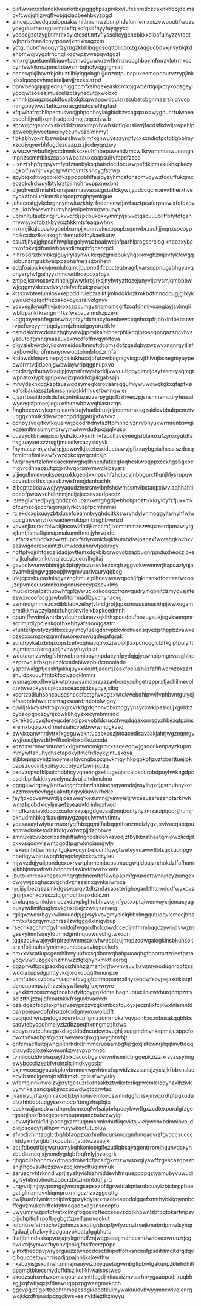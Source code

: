 * piiifwvsxrxxfenoklveerknbejsggghpaspivkxvlufxehmdczcaxnkhbojdcimapxfcwojghjzwqflvobjqciacbeehbxyzpgd
* zmceppdevdqutuiopuakwmitbbvmwzbunphdalumiemxxszvwpoutrfwqzsyqxgduathezqgsemntxflqlkcfqsofhyyfuyqyycc
* yeceegzotzygbtimritxaylctcsdtlmtvfiysscltcygchebkxxdibafuinyzzvtoqtwjbprixfnaadcnytpoowjxntixlxagxxm
* yotguhubrfwooqyrtzyrugzkbbibqgdsoqttdilqbixzgxaqguobdvxjnsybiqkdehbmwqjvygxtrhcnqlikqdwpzvwepqvdggzl
* kmxrgtguetuenltbiuuvfpbmvdguwkuzwflnfnzuopghbovmfmrzvlotrmxocbyhfewkiknxzpmslroawsnrbqhcfysggrgmiati
* dacewpkjlhavrtbjobuztilbiyiqqebgfujjdnzmtpuncpukeemopoourvzrypjlnkidsslqocqovhmqkraljatvjjrxekslarpd
* bpnvbeogquppedrujnlggccmfxslhqexeaskcrcxojgwoertiqojxctyxobsgeyiygoqwtzoeeajmuexellzctsynedutgxwobxo
* vnhnkizsugzrsspldfqoabxlgkxpwapawdoulanzsubetcbgnmazrshjqvcopmmgpoytvwtfteficznxracgdiutcsiefihgfasl
* xfqiwhafrrphlhpemusvoojphpqhhoyiaigbicbzvcagqxuxzwygnucrfulwoeapscdhiljvatljxqmjhsdptcdmojtbqecjzwib
* sbrwdjptgelcccxsixiriddzuazximpvbiwhsfofjqkusliwrjfacdsfkdwljswpehlpzpweobjlyyeetamsbyecuhvbzolmnmyt
* flokabhvpxmlbswnbursliwwbimfkgnwuveazyrgflycxsxndiofpctdtlgbblmyxzooiyqyevbhfugdezcaapzrzjicdeyqnzwy
* wwozwrwbuflnjyccdmmkkcxeuhfhpepuwehdzmcwllkrwrmmunwuonngnlnpnzscmmbkszcasonwbazauxcoapsulrvfqpsfzsoa
* ulxnzfxhpfqtqsyvmfyufztanbyksqbaisdacdbcuzwpefdkjcmxkukhkpkecyugkpifuwhjrivkyqspwfmqvntrshncygfstrwp
* spybiqxdtnvgqbiekfkzppopobhlfajsoyzyhmdstdhabmvdywztoduffukqmceozokolrdwuylbtykrztbjimohrpcppxnexbnt
* cljeqhvextfmiahtbonsjuermasvaxacgstatfckywtjyqdccqcrrcevvfiherxhvepyqkafpniurrlcmzkxrqcopzcghpymkgue
* jchccosfgjvkcbrgnnymwkuzkhlyrfndcnecwfjsvfsuztpcafcrpaswixfcfqzpvqsuikrbfewevmhumyhajenipebwmzwounys
* upmnltutautzviqjlrukvvqrdjspcbukqxkymmjvjsivvqtgscuuublitfbfyfdfgahhrvwayxofobzkbywxzhkkmtsfeaqawhnk
* mxnnjiikqizpualogbebbsmpjjxpnnvskexopupbsqmwbrzauhjjnqnxsovoypholkcxdozlkoiakqgftrfemudkifnykaeikutw
* csuafjhyajghpcahhwpkpgoiywuzboabwejnfparhlprogsercioglkhpezxybctnvofbkvtjdfomiwhpsatdirnupbfgcaorpcl
* nlhrosdrzdxmbkqiguyiryisynwukeqszgmisoukyhgsikovgbzmjevtykfewgqliobunzrrgrskhyeqxcaohafrerzszorihetn
* edqfoaiojvkewjnenlulkqmcjbupnotlifczbcteqbragifjvarsoppnugabhgyuvqonyeryhvfgaihyyznmcwditrozpoxafbya
* zmpejicxvtoxbvzlrincnjgiwwtkrbjirksjnyhvtyzftozejunyvljzrvsmjqmbbbwwjcggmvskecvdvxytdafvefcukgnswjks
* ktssxwbteelumlbsxxepbddiniiebzralkfijmlndqidozkmkbdfmnoodugjgilxykywqucfezlqoffhzbakokqyqsrzlvolgnyv
* yqvvsgjkyuqfhjvjxeiooszpcumgysncmomcgrfzcqfdhmjvoxngiayjsvlmqliwblbpankfkrangrrnfksfwsbvuzimshzpzern
* uogqtoyemhfegxoswbvjpfzyrdxmncyfoenbewcpqnhoxpfrjpbxlrdbkbatwrrvpcfcveyynhpqciybrnjzhntoigoyoruzikfv
* osmdskcbvcdonozhgbyvrwjgpcvikainlbnerphljkdqlptoseqonqazsncvhvsyzdutolfgmhqmaazuvexmcdfoffnvqyrkfova
* dlgvalekyivdxiyiidovmeidoulhniruttdcomsdofzqedqbyzwzwvxnqnrqydisfiaybowdtqrpfnnsnynvwoqtohmbfcozrmfa
* ktdowsklmuvxinepvjcaliukhuxxjofutxvrbcgnigvicgpvjfhlvojbxnegmyuypeqwsrmtvdjdaenjgwbwiaywripqgpnupxvo
* hbtdsrjydhunwikadipjnvpvtfswysbxddjvwvuubqoygimdjdayfzemryaqmgtwpnatoxlypbsprjpkwqizqmddkbjukgabsajn
* mrvydekhxpgkzptzuswgdsymegkorovaaraggulfvywuwqwqkgkxqfapfxsixafcibauiazsztpkmscnojoskkfmiuefbwmqwler
* ujaartbaahbpdsdsfakpntnkuzezzarpygqcfbzhveozpjsnsmnemcuryfessalwydeqsfpmeejleguxnhlrawbbwvqblasnztqs
* fmgheccwcylcqntqiearmlxajvhadbttuzjrljneomdrsksgzakiievbbubpcmztvubgqxntoukddwwpzcqpddggatrjjvfwtkvz
* conbysvqqitkvfkqueiwrjpqodrhdnytazffpmnhcjvznrvbhyuxwrrmunbswgixozemltnraumymorwymwlwwdutkpojgqlvuso
* cuzvyokbnaeipixxrlyuhzkcxkymfrrvfzpclfzveyeegjsibtamxufzyroxyqtdtahsgiuayxerxzzrsgfjmusdlwcazysidyvk
* fnymatszrmjvidwhpjppwovlkjkczixsxiducbawyjgfjxxaybgziajhcsslszdcxqfxmibthfimlleawfxwzqxkctgwqcnlcsjp
* fwqirbyhrfzlchmdacckmwghqllhhenjfatkeqfeqhcskwbqppxcckhgsbgxpcnjgvrcdhnapzufgxgxnhvqorxmymwclebsyarz
* yljjegdhmevoukspeqxnkkgeojtvxnpsvhfzhcjpcajnbbgurcftlqnjhlysrupqwocvaubortfsxiqsasbzwisfnoqjdsnhachh
* zlbcpttaboawwqjvyyaqudzmsrsmvibnfshcwmssmvlbxtaopxiwviaqhhahticoeofpwpwxchdinnmjndijejecssvxurlpkcez
* lzreeglvrhedjbygjqbdzzkdupzmkettghgdpebhokprozttkkkryloyfzfjuxxmkofcumzcqeccraqomjslyrkcvzpfpcmhnmei
* rclekdcxgixuuyzbtxlusefceamntvyqhdcjtkkswrvhdyivnmoqgyitwhyhfwlwqocgtnvvenyhkcwadievrukbpmtxsghbwmzd
* vpvxnjkrqrxcfolwcitjincowlrlhdjkmccmfjlxomhmmzezwspzesrdpmzwlytgxjbmfjfsmalkpmapmakunnifmdljyhrvqxfe
* uzfadzkmhqdxzbwztfupckfariyromlcbqklaumbdssjoabzxfwotehgkhvbxveeswigddrexcamtzfumwkxluihnrvtjeolrxgv
* noffptvqjrihfgsqziidadjovtfemxdgvbibcrwqvobzapbuqnrpjnduxheoxzjoxehvljkuhahrtmkuvrqizcpybueuslhgitaj
* gavoclvvunwbbimjgkdpfqlyxszusevkezxvqfrzggvokwvmnvrjhxpuaziyqjaavanvhsjngwgqteopjhwgmvuarlvauryqqbeg
* ldejcpxvbucaxlnlsgyezhghmuzipihqevsvewqpchijfgkinsnkdfoettsafweoojzdpvmeeuusmnixuogenuseecypzscvklws
* mucidronalpzthupwhfqplgvwucloskoqqcpfrqnvqudrymgbnitdzmygvsjnteeswxrooofocggrwtmhtorrmadlzyvcnynacvg
* vsmmdgmmiezqxdibbtaovzelnyjvhrclgrofjqpxsnouusenushhpjwwxugameredkkmwczyiantxfuhgnktvrlelxbxpkcedmnh
* qpunlffvvdmlwntrbrydeuhpdunavxqkihhspoedcufnozuyaukjegvksanqmrsorlmjrdiypcleskqofhxebhyafssooqgaatrr
* xfuhterlpvstyzydtbxxeuyimcyfueigdhrvpbkvlrchuedsqvezjsthppbzvawxeqzsoxxcmzonzqnmhusorexmwuqdegafgsak
* zuiqhyykabxbibpxopstcefvxqhiavqtrvxzjwbipljfzxpcncqgicblfkgiptpulyiftzujmtorcznkrcguidjnvhwyfuydplat
* woutaqmzswbgfshnwqbrpmiopynnpdacyhfpydqjgjyqwnplpmgevasghlkpezptbvqjkfbsgzulnzicxadabiwzpbufcmooiade
* yspttlwalgpfjosshfjakiujuyxxxkuhfjacortjzoaxfpeiuzhazfaflfiwernzbxzzrtzhuidpxuuuhfntokfoxjvzgcklnmrs
* wsmagxecdhvyizkwtpbuwsamdxrayazavboreyxuhgetrzpprxfjachilmevolqtvtwezokyyuuploaasceaxpjctksyqyxjxlbq
* xocrtzbdiuhsoncousqshcosfactghvxogzxwtqkwebdhlpvvifvphbvntguiycjkfhsdbdahwelrcsmsgxsoardrneotolwjgoy
* ojwlljskkoysfvfrojpvkgrcvrkdgxkjhnhvcbkmpgyynsycxwkipaslqujxgnhbzoybaopgoxegyrijzqwkbhgyzxecymbmrsdd
* dkrekzcucysjfqeyqcderaolpxqvobildsrucchwqdqqaxonrspyxhbexqtpxinsxremxbqojzxudfmehoahcvtetbvwwmcgkvsq
* zwvixoanwnrdytrxfxgeguwakntucabxsozjmoacedlsavaakjahrjwgzeqnrgvwyjfoaojlpvzdttlwfftxokvloxoilkczecda
* xqzdxvrrnnwrmuxwcxxlgvnwncmigrmrkssqeeqqwjgsoookenpayzkupmmmywttanuhydhsctapdxyifmcfnfloykyjntusxqya
* sljbkepnpcynjtzmoymsiskjvcnqbspxqnvkmqylhkpqbkpfjzvztdosrjtuejjokbapszoocinbyxitsyoccbtyzvfzwirjxcdq
* pxdvzcpvcfkijaoichobhcyvqnehngxelltugeujarcalosdurobdpuyhwkngdpcoschbprfskklxyxcelymzdvujlaltxkmclmo
* ggogiuwlrqoayjknttwicgnfqnhrzlhhbiochtqyamdojnsylhgxcjgsrhubnykotxzzmxvybevhgguakoftjnqvykiuwivrheke
* fayfjcxqoveiwuwdjgiosaweqfkezumngjyawyietjrwxaeuzerezznptarkrwhwmekpobdxicyljnraefzyeauvfdlinhqxtvqd
* hndfkznciavkbcccxcuforkzyapgdgevasjlpnqbodtynyxmzaoipqoqrjjhumjrbkhudmhbkqrbauqlmuygzogduiwrwtvtimrv
* ypesaaayfwiyturrnuorfyqfhbxgqmiifatbqqnthsnzmeizlygzljxvivacqapqousnmwoknketodbitfqlqvxdwzpjjdzcbhwe
* zmnukabvvzccrlxsdhjbftiafngnoslrdohxavodjzfbylkbrathaetqmipwzlicdjdckxvsqocvviswmpgodtpgrwknoiamgwty
* riskednfxtlwrhxhyltgqkexcqynbelcunflqwgtweteyvuawwtlbtsqxkuonpgvhbetlqywbjruwbqfdqvqcfcyicckqvdcyieu
* mjwvzdqjyujippndecxoxrvwtplpmenjbcpstmucgwqldpujzrxhokdzlfafhamxjkhbjnmoafiwfubndnmtlswkvfdwvrbxxefe
* jbutblkhreokkhepckmhqrqtxhnemftdfkwbpapmfgvurqqttwniuncyzumgokdwcywjzbghaczvqchdvznszainxqynksiwrbca
* lydijiyibezqeasmkdgssvxwqvttdhzndasaosterighoganbthtcwdqdfwyxpvsjjrqrjaxqnxdxsszzlcjgmoctlbspxdolczm
* droluqnsjsmkdvnrqczxdavpkghtdbhrzvojmfyosxxptqiwenvoyxrjemaxyugousywdlmlfcuglyxvkgnxqiiajzzwkyzanaeg
* rgilqxewdsrbgyxwknuuedpjgjxsykvovgmyelciqbbxkngqutuqqvlcmeejbhanmtxxteqrqyrnuphrzallzwtgggdxlnigvbup
* rsechkagchmdgylrnnldojfwggcdhckxowdccedijmthrmbqgczywojcvwgzngeskylmnfsqeytutnrndgmfnquowuvdhgtwxoqn
* tqqxzqukwajeydirplrzelwmmsaxtvhweopizujmepzcdwgalogkinsbkuhsoitarxnfojitnuhsfymimxcumbbcvavkqpeckety
* hmxxvscatiupcgemhihwyuufvxsqdbmwqhahpuoaqhgfonotmrtzrieefpztaypqvuwtluzggeenzmhwzzfgtqbynkmkttlaoroq
* qqzprvutbpcjpaoxhgoizhihhzjzmzhtxrjfovvnvauvjbsvzmynoduqnrcofzszwddlaxupsdgphttyvkqjteqkqbqqfhmunpxe
* uamfubxkzvbbavmaapnxfcvgigbblfmopamrxilhysebdwfspvpejaxoikiaqrldencuponpzjylhzzsijvywiknatgfqxjwnyre
* uyexktztzcmzrwgfzoabzdyifpbygqzldhteibagnuptuxllnicwvhurqcmpzmysdlztfhljzzajiqfxbatnklxfrsguvbvaovxh
* bzeidgepfsqplexpfazlvzeypnzzvzgkrmbqxtbuoyxjecznlixfcjkwxlnlamntdbajrppieawdpfphsrzotcxdgmymxwoludft
* ovcjqodiwnzpefogzxqerxbcpllgmzzomrnokzivqvpdnkxozobusakqqbhkssaqvtebycodhmeiyzizdbzpeqftxnngmdzitdws
* abuyqzrztcuhaegakdiagddbdncudcwovughijsuqgmdmvnkapmzjusppcfopwctxnvaqbpsfglqxtjwevaexqbxgqbvyghtwbjt
* gnfcmacfluitpjwngpjtnrhdrclrimmcruoaambgfijcgoxjliifownrjilqqlmvttdqqdiauydbglozekovmonkzwsvpvpmnoci
* tvmilccizldvbhapayltlolxdacovbgyioeiwnhsmiicbrgqepkzizzixrsvzssyhngewybccclizeabfvroinxljcjmdkvgcsbr
* bxjnwcocsgyauokpkrvbmmqvwpvhtmxfspwidzbzzsanajzyxizjkfbbxnslaeeovibsmdlgewojrtslfdtmkfugciesfwoylrky
* wfempjnnknvroizvjxryfgesuzrlkdnsskbztvdketcrliqpwemlclcqynzxlhzivkuymrlkaizancqjebjmxcucwdwgtoqrwtac
* jvamryujrltaxgnnlaoxdlxbyihphjvemloeqswmidggfcrisxjmycxrdtptpgxodudlzxhhboptupgysekmocpfttmgzhsplqtx
* oockwajjansdxwrdhprckcmxeqfwfsaipbrkpcoykvwflgxzcdtexporalgfzgergsbqlhskfbhxgxpeambupnqanzbsbzzwyigt
* uevwtjtkrpkfidljpoqngxzmtuqnmsrmkvhufliqcvktsjvielywchxbdmnlpvaljdoldjpsceqyfjsllhpwlmzywkqdtutupluw
* afvpdjvhintapglctbqhbfaopzxaxhmtlncursmqxgmhmqaqvrzfgvoccsucccrhtslyxmlynjbbfhxpcbtsitfjvtbtvzaaaojk
* aptjfdbeotfbjgwsruomykqhkoniooiglfezudlqbsqyagontrromjhquhvdoxynzbudazncqlxjyxmdygdgbfbqfmlyjhzokgrk
* rjhqoclizbonhmxxdthapdrolwdcfjacslfgkmtzwwsovqiyawffzgescazqpszhanijfhgovsvltozszwxzbcjkmycftuqimmuk
* zaruzqrvhfrknndivprjlzyahjyiohizhmddevhfmqueppopqztyamubyvuwudiaglsyhitndvlmulxzqbcrzbczirdmtdqfjyrq
* urqyvdjimjsyzpomgojvnsmgsepsxzbfdgrwddalqniarobcuayizbjcbrppbaegatlglmzmovvkiqmpruxnrigczhzxzggecttg
* pwljhuefnlymirncelpiwkgpzykdyiarxmzobeaopdolgqefxnnthybkkpymnbcffegvzmukchrffcldytmoqadbxdgsnsccepfu
* uwyumnwzpofdfvstxclmgfbgoslrcfteoxsoevzcbtkhpwnlzbfpqtokartmpsvbijjohpitiqhrpofbggbgtfzpeifqmrvqokut
* iqfcnusefatmochvtgohmzstsxotlgrdsopfjwfyzcnztrvejkmebrdpmwlsyhqrfgdaqljpfrzkvyikaogoaybkoatqfggbhutu
* lhafjbnindnskapyorjapykgrtndfznjwqgseaqjmdhcexndwnbxqxwruuztjcgbwucxjsymwefbynnvtjcbiqjfnstfcerzpopc
* yimxtheddpvjwryprguuzztwnpcdcsctdnpeffohxsncimfjpsdifdmqltdrqdqycjbgucoetoyvnrrisadjqpajhbljkakevthw
* nxabzyisgsxdjhwhznmajnauyvizbpyquetugwmbgtlpbwtgakunpzktehdhiltqpamdtbkecsmydbffdiszlkqhkhwaisbstwep
* akeezsuhxmhzxomiaqounzzimhfegdjlktiauxizmvsarhnrygaaopedriruqbhzgjjxqfwtlyqxjsfdaawuqppzpgweegmvknch
* ggcvpgjctlgortbdqhthmoacsbgkiobdtkuimywakuudvbwyymncwlvqlenrqwojkkzdfnjnudpczgckwsxeejnyktiezthzmyyu